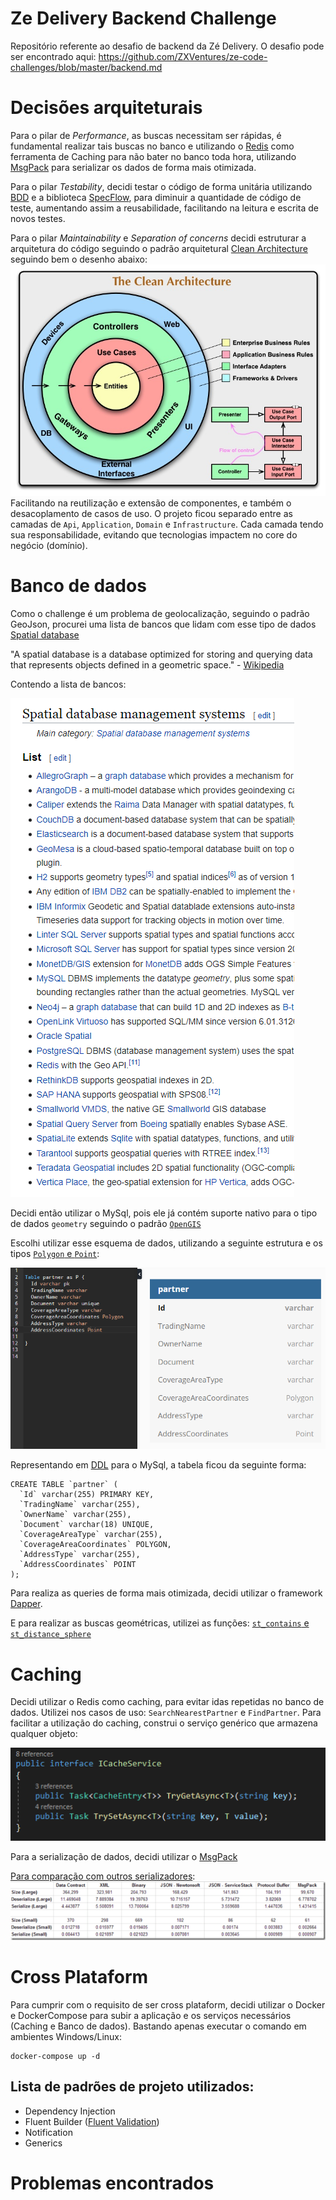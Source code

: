 # Ze Delivery Backend Challenge

Repositório referente ao desafio de backend da Zé Delivery. O desafio pode ser encontrado aqui: https://github.com/ZXVentures/ze-code-challenges/blob/master/backend.md



# Decisões arquiteturais

  Para o pilar de *Performance*, as buscas necessitam ser rápidas, é fundamental realizar tais buscas no banco e utilizando o [Redis](https://redis.io) como ferramenta de Caching para não bater no banco toda hora, utilizando [MsgPack](https://msgpack.org) para serializar os dados de forma mais otimizada.

  Para o pilar *Testability*, decidi testar o código de forma unitária utilizando [BDD](https://pt.wikipedia.org/wiki/Behavior_Driven_Development) e a biblioteca [SpecFlow](https://specflow.org), para diminuir a quantidade de código de teste, aumentando assim a reusabilidade, facilitando na leitura e escrita de novos testes.

  Para o pilar *Maintainability* e *Separation of concerns* decidi estruturar a arquitetura do código seguindo o padrão arquitetural [Clean Architecture](https://blog.cleancoder.com/uncle-bob/2012/08/13/the-clean-architecture.html) seguindo bem o desenho abaixo: 
  ![Alt text](images/cleanarch.jpg "Title")
  Facilitando na reutilização e extensão de componentes, e também o desacoplamento de casos de uso.
  O projeto ficou separado entre as camadas de `Api`, `Application`, `Domain` e `Infrastructure`. Cada camada tendo sua responsabilidade, evitando que tecnologias impactem no core do negócio (domínio).

# Banco de dados

Como o challenge é um problema de geolocalização, seguindo o padrão GeoJson, procurei uma lista de bancos que lidam com esse tipo de dados [Spatial database](https://en.wikipedia.org/wiki/Spatial_database) 

"A spatial database is a database optimized for storing and querying data that represents objects defined in a geometric space." - [Wikipedia](https://en.wikipedia.org/wiki/Spatial_database)

Contendo a lista de bancos: 

![Alt text](images/databases.png "Title")

Decidi então utilizar o MySql, pois ele já contém suporte nativo para o tipo de dados `geometry` seguindo o padrão [`OpenGIS`](https://web.archive.org/web/20130430004440/http://dev.mysql.com/doc/refman/5.5/en/gis-introduction.html)

Escolhi utilizar esse esquema de dados, utilizando a seguinte estrutura e os tipos [`Polygon` e `Point`](https://dev.mysql.com/doc/refman/5.7/en/gis-polygon-property-functions.html):

![Alt text](images/emr.png "Title")

Representando em [DDL](scripts/01_CREATE_DATABASE_SCRIPT.sql) para o MySql, a tabela ficou da seguinte forma:
```
CREATE TABLE `partner` (
  `Id` varchar(255) PRIMARY KEY,
  `TradingName` varchar(255),
  `OwnerName` varchar(255),
  `Document` varchar(18) UNIQUE,
  `CoverageAreaType` varchar(255),
  `CoverageAreaCoordinates` POLYGON,
  `AddressType` varchar(255),
  `AddressCoordinates` POINT
);
```

Para realiza as queries de forma mais otimizada, decidi utilizar o framework [Dapper](https://dapper-tutorial.net).

E para realizar as buscas geométricas, utilizei as funções: [`st_contains` e `st_distance_sphere`](https://dev.mysql.com/doc/refman/5.6/en/spatial-relation-functions-object-shapes.html)

# Caching

  Decidi utilizar o Redis como caching, para evitar idas repetidas no banco de dados. Utilizei nos casos de uso: `SearchNearestPartner` e `FindPartner`.
  Para facilitar a utilização do caching, construi o serviço genérico que armazena qualquer objeto:

![Alt text](images/cacheservice.png "Title")

Para a serialização de dados, decidi utilizar o [MsgPack](https://msgpack.org)


[Para comparação com outros serializadores](https://medium.com/@maximn/serialization-performance-comparison-xml-binary-json-p-ad737545d227):
![Alt text](images/msgpack.png "Title")

# Cross Plataform

Para cumprir com o requisito de ser cross plataform, decidi utilizar o Docker e DockerCompose para subir a aplicação e os serviços necessários (Caching e Banco de dados). Bastando apenas executar o comando em ambientes Windows/Linux:
```
docker-compose up -d
```

## Lista de padrões de projeto utilizados:
 - Dependency Injection
 - Fluent Builder ([Fluent Validation](https://fluentvalidation.net))
 - Notification
 - Generics


 # Problemas encontrados